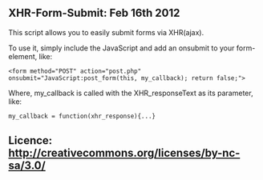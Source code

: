 XHR-Form-Submit: Feb 16th 2012
-----------------------------------------------------------
This script allows you to easily submit forms via XHR(ajax).

To use it, simply include the JavaScript and add an onsubmit to your form-element, like:

    <form method="POST" action="post.php" onsubmit="JavaScript:post_form(this, my_callback); return false;">
    
Where, my_callback is called with the XHR_responseText as its parameter, like: 

    my_callback = function(xhr_response){...}

Licence: http://creativecommons.org/licenses/by-nc-sa/3.0/
-----------------------------------------------------------
